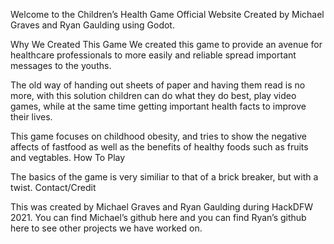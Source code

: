 Welcome to the Children’s Health Game Official Website
Created by Michael Graves and Ryan Gaulding using Godot.

Why We Created This Game We created this game to provide an avenue for healthcare professionals to more easily and reliable spread important messages to the youths.

The old way of handing out sheets of paper and having them read is no more, with this solution children can do what they do best, play video games, while at the same time getting important health facts to improve their lives.

This game focuses on childhood obesity, and tries to show the negative affects of fastfood as well as the benefits of healthy foods such as fruits and vegtables.
How To Play

The basics of the game is very similiar to that of a brick breaker, but with a twist.
Contact/Credit

This was created by Michael Graves and Ryan Gaulding during HackDFW 2021. You can find Michael’s github here and you can find Ryan’s github here to see other projects we have worked on.
